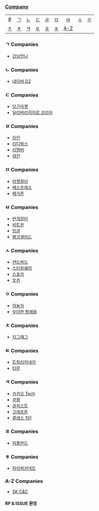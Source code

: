 ### [Company](#companies-1)

|     |     |     |     |     |     |     |     |     |
|:-:  |:-:  |:-:  |:-:  |:-:  |:-:  |:-:  |:-:  |:-:  |
| [#](#-companies)  | [ㄱ](#ㄱ-companies)  | [ㄴ](#ㄴ-companies)  | [ㄷ](#ㄷ-companies)  | [ㄹ](#ㄹ-companies)  | [ㅁ](#ㅁ-companies)  | [ㅂ](#ㅂ-companies)  | [ㅅ](#ㅅ-companies)  | [ㅇ](#ㅇ-companies)  |
| [ㅈ](#ㅈ-companies)  | [ㅊ](#ㅊ-companies)  | [ㅋ](#ㅋ-companies)  | [ㅌ](#ㅌ-companies)  | [ㅍ](#ㅍ-companies)  | [ㅎ](#ㅎ-companies)  | [A-Z](#A-Z-companies)

### ㄱ Companies

- [강남언니](https://blog.gangnamunni.com/blog)

### ㄴ Companies

- [네이버 D2](https://d2.naver.com/home)

### ㄷ Companies

- [당근마켓](https://medium.com/daangn)
- [딜리버리히어로 코리아](https://medium.com/deliverytechkorea)

### ㄹ Companies

- [라인](https://engineering.linecorp.com/ko/blog/)
- [리디북스](https://www.ridicorp.com/blog/)
- [리멤버](https://blog.dramancompany.com/)
- [레진](https://tech.lezhin.com/)

### ㅁ Companies

- [마켓컬리](https://helloworld.kurly.com/)
- [매스프레소](https://medium.com/qandastudy)
- [메가존](https://cloud.hosting.kr/blog/)

### ㅂ Companies

- [번개장터](https://bunjang.github.io/)
- [비트윈](http://engineering.vcnc.co.kr/)
- [빙글](https://medium.com/vingle-tech-blog)
- [뱅크샐러드](https://blog.banksalad.com/tech/)

### ㅅ Companies

- [샌드버드](https://blog.sendbird.com/ko/)
- [스타일쉐어](https://medium.com/styleshare)
- [스포카](https://spoqa.github.io/)
- [쏘카](https://tech.socarcorp.kr/)

### ㅇ Companies

- [야놀자](https://yanolja.github.io/)
- [우아한 형제들](https://woowabros.github.io/)

### ㅈ Companies

- [지그재그](https://devblog.croquis.com/ko/)

### ㅌ Companies
  
- [트릴리어네어](https://engineering.huiseoul.com/)
- [티몬](https://blog.naver.com/tmondev)

### ㅋ Companies

- [카카오 Tech](https://tech.kakao.com/blog/)
- [쿠팡](https://medium.com/coupang-tech)
- [큐피스트](https://www.notion.so/CUPIST-f90561c9c7d947bc809f5f171f59e439)
- [크래프톤](https://blog.krafton.com/)
- [클래스 101](https://class101.dev/)

### ㅍ Companies

- [피플펀드](https://tech.peoplefund.co.kr/)

### ㅎ Companies

- [하이퍼커넥트](https://hyperconnect.github.io/)

### A-Z Companies

- [SK C&C](https://medium.com/dtevangelist)

#### RP & ISSUE 환영
